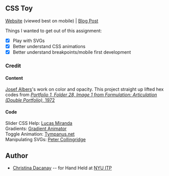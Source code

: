 ## CSS Toy

[Website](https://c-dacanay.github.io/hand-held/css-toy/) (viewed best on mobile) | [Blog Post](http://www.cdacanay.com/itp-blog/2020/9/20/css-toy-opacity)

Things I wanted to get out of this assignment:

- [x] Play with SVGs
- [x] Better understand CSS animations
- [x] Better understand breakpoints/mobile first development

### Credit

#### Content

[Josef Albers](https://en.wikipedia.org/wiki/Josef_Albers)'s work on color and opacity. This project straight up lifted hex codes from [_Portfolio 1, Folder 28, Image 1 from Formulation: Articulation (Double Portfolio)_, 1972](https://www.artspace.com/josef_albers/portfolio-1-folder-28-image-1-from-formulation-articulation-double-portfolio)

#### Code

Slider CSS Help: [Lucas Miranda](https://codepen.io/lucas-miranda-the-encoder/pen/OJLBWYd)  
Gradients: [Gradient Animator](https://www.gradient-animator.com/)  
Toggle Animation: [Tympanus.net](https://tympanus.net/codrops/css_reference/animation-play-state/)  
Manipulating SVGs: [Peter Collingridge](http://www.petercollingridge.co.uk/tutorials/svg/interactive/javascript/)

## Author

- [Christina Dacanay](http://cdacanay.com/) -- for Hand Held at [NYU ITP](https://itp.nyu.edu)
